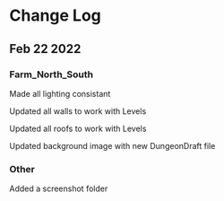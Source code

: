 # Change Log

## Feb 22 2022

### Farm_North_South

Made all lighting consistant

Updated all walls to work with Levels

Updated all roofs to work with Levels

Updated background image with new DungeonDraft file

### Other

Added a screenshot folder